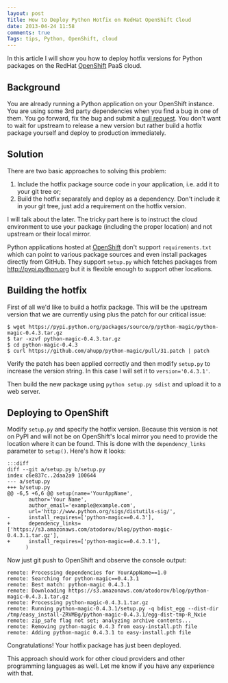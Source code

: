 ```yaml
---
layout: post
Title: How to Deploy Python Hotfix on RedHat OpenShift Cloud
date: 2013-04-24 11:58
comments: true
Tags: tips, Python, OpenShift, cloud
---
```


In this article I will show you how to deploy hotfix versions for
Python packages on the RedHat [OpenShift](http://openshift.com) PaaS cloud.

Background
----------

You are already running a Python application on your OpenShift instance.
You are using some 3rd party dependencies when you find a bug in one of them.
You go forward, fix the bug and submit a
[pull request](https://github.com/ahupp/python-magic/pull/31).
You don't want to wait for upstream to release a new version but rather
build a hotfix package yourself and deploy to production immediately.

Solution
---------

There are two basic approaches to solving this problem: 

1. Include the hotfix package source code in your application, i.e.
add it to your git tree or;
2. Build the hotfix separately and deploy as a dependency. Don't
include it in your git tree, just add a requirement on the hotfix version. 

I will talk about the later. The tricky part here is to instruct the cloud environment
to use your package (including the proper location) and not upstream or their local
mirror.

Python applications hosted at [OpenShift](http://openshift.com) don't support
`requirements.txt` which can point to various package sources and even install
packages directly from GitHub. They support `setup.py` which fetches packages
from <http://pypi.python.org> but it is flexible enough to support other locations.


Building the hotfix
-------------------

First of all we'd like to build a hotfix package. This will be the upstream
version that we are currently using plus the patch for our critical issue:

    $ wget https://pypi.python.org/packages/source/p/python-magic/python-magic-0.4.3.tar.gz
    $ tar -xzvf python-magic-0.4.3.tar.gz 
    $ cd python-magic-0.4.3
    $ curl https://github.com/ahupp/python-magic/pull/31.patch | patch 

Verify the patch has been applied correctly and then modify `setup.py` to
increase the version string. In this case I will set it to `version='0.4.3.1'`.

Then build the new package using `python setup.py sdist` and upload it to a web server.


Deploying to OpenShift
-----------------------

Modify `setup.py` and specify the hotfix version. Because this version is not on PyPI
and will not be on OpenShift's local mirror you need to provide the location where it can
be found. This is done with the `dependency_links` parameter to `setup()`. Here's how it looks:

    :::diff
    diff --git a/setup.py b/setup.py
    index c6e837c..2daa2a9 100644
    --- a/setup.py
    +++ b/setup.py
    @@ -6,5 +6,6 @@ setup(name='YourAppName',
           author='Your Name',
           author_email='example@example.com',
           url='http://www.python.org/sigs/distutils-sig/',
    -      install_requires=['python-magic==0.4.3'],
    +      dependency_links=['https://s3.amazonaws.com/atodorov/blog/python-magic-0.4.3.1.tar.gz'],
    +      install_requires=['python-magic==0.4.3.1'],
          )


Now just git push to OpenShift and observe the console output:

    remote: Processing dependencies for YourAppName==1.0
    remote: Searching for python-magic==0.4.3.1
    remote: Best match: python-magic 0.4.3.1
    remote: Downloading https://s3.amazonaws.com/atodorov/blog/python-magic-0.4.3.1.tar.gz
    remote: Processing python-magic-0.4.3.1.tar.gz
    remote: Running python-magic-0.4.3.1/setup.py -q bdist_egg --dist-dir /tmp/easy_install-ZRVMBg/python-magic-0.4.3.1/egg-dist-tmp-R_Nxie
    remote: zip_safe flag not set; analyzing archive contents...
    remote: Removing python-magic 0.4.3 from easy-install.pth file
    remote: Adding python-magic 0.4.3.1 to easy-install.pth file

Congratulations! Your hotfix package has just been deployed.

This approach should work for other cloud providers and other programming languages
as well. Let me know if you have any experience with that.


